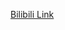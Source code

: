 [Bilibili Link](https://www.bilibili.com/video/BV1bW411g7U6/?spm_id_from=333.788.recommend_more_video.11&vd_source=c801aa3fac0e6e97b0df71f74a8b25bd)